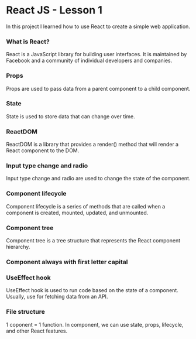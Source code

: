 # React JS - Lesson 1
In this project I learned how to use React to create a simple web application.

### What is React?
React is a JavaScript library for building user interfaces. It is maintained by Facebook and a community of individual developers and companies.

### Props
Props are used to pass data from a parent component to a child component.

### State
State is used to store data that can change over time.

### ReactDOM
ReactDOM is a library that provides a render() method that will render a React component to the DOM.

### Input type change and radio
Input type change and radio are used to change the state of the component.

### Component lifecycle 
Component lifecycle is a series of methods that are called when a component is created, mounted, updated, and unmounted.

### Component tree
Component tree is a tree structure that represents the React component hierarchy.

### Component always with first letter capital

### UseEffect hook 
UseEffect hook is used to run code based on the state of a component.
Usually, use for fetching data from an API.

### File structure
1 coponent = 1 function.
In component, we can use state, props, lifecycle, and other React features.